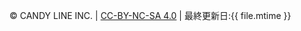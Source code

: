© CANDY LINE INC. | [CC-BY-NC-SA 4.0](https://creativecommons.org/licenses/by-nc-sa/4.0/) | 最終更新日:{{ file.mtime }}
